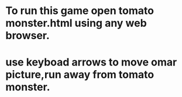 

# To run this game  open tomato monster.html using any web browser.
# use keyboad arrows to move omar picture,run away from tomato monster.
